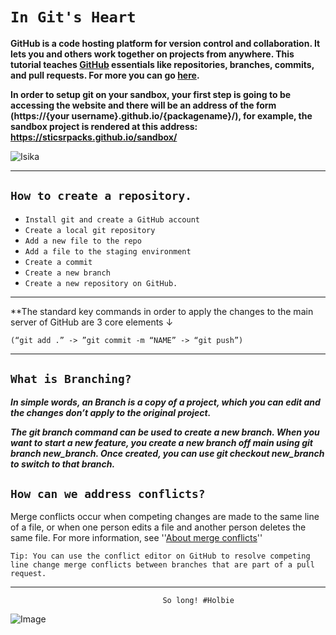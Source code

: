 # `In Git's Heart`

**GitHub is a code hosting platform for version control and collaboration. It lets you and others work together on projects from anywhere. This tutorial teaches [GitHub](https://github.com/) essentials like repositories, branches, commits, and pull requests. For more you can go [here](https://www.w3schools.com/whatis/whatis_github.asp).**

**In order to setup git on your sandbox, your first step is going to be accessing the website and there will be an address of the form  (https://{your username}.github.io/{packagename}/), for example, the sandbox project is rendered at this address: https://sticsrpacks.github.io/sandbox/**

![Isika](https://repository-images.githubusercontent.com/124369770/d12e6800-b47a-11e9-85a3-5fe53e198d49)

---
## `How to create a repository.`

* `Install git and create a GitHub account`
* `Create a local git repository`
* `Add a new file to the repo`
* `Add a file to the staging environment`
* `Create a commit`
* `Create a new branch`
* `Create a new repository on GitHub.
`
---

**The standard key commands in order to apply the changes to the main server of GitHub are 3 core elements ↓
```shell 
(“git add .” -> ”git commit -m “NAME” -> “git push”)
```
---
## `What is Branching?`


***In simple words, an Branch is a copy of a project, which you can edit and the changes don’t apply to the original project.***

***The git branch command can be used to create a new branch. When you want to start a new feature, you create a new branch off main using git branch new_branch. 
Once created, you can use git checkout new_branch to switch to that branch.***

## `How can we address conflicts?`

Merge conflicts occur when competing changes are made to the same line of a file, or when one person edits a file and another person deletes the same file. For more information, see ''[About merge conflicts](https://docs.github.com/en/pull-requests/collaborating-with-pull-requests/addressing-merge-conflicts/about-merge-conflicts)''


`
Tip: You can use the conflict editor on GitHub to resolve competing line change merge conflicts between branches that are part of a pull request.
`

---

                                      So long! #Holbie

![Image](https://images.squarespace-cdn.com/content/v1/5a4bfe8bf09ca4228ceca3b7/1539139199598-ANH454IHZI1OKWONKRXY/logo.jpg?format=2500w) 